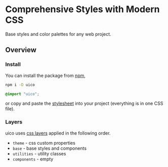 # Comprehensive Styles with Modern CSS

Base styles and color palettes for any web project.

## Overview

### Install

You can install the package from [npm](https://www.npmjs.com/package/uico),

```bash
npm i -D uico
```

```css
@import "uico";
```

or copy and paste the [stylesheet](https://github.com/rossrobino/uico/tree/main/packages/uico/style.css) into your project (everything is in one CSS file).

### Layers

uico uses [css layers](https://developer.mozilla.org/en-US/docs/Web/CSS/@layer) applied in the following order.

- `theme` - css custom properties
- `base` - base styles and components
- `utilities` - utility classes
- `components` - empty
